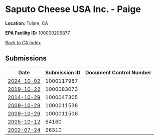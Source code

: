 # Saputo Cheese USA Inc. - Paige

**Location:** Tulare, CA

**EPA Facility ID:** 100000206877

[Back to CA Index](../../index.md)

## Submissions

| Date | Submission ID | Document Control Number |
|------|--------------|-------------------------|
| [2024-10-02](submissions/1000117987.md) | 1000117987 |  |
| [2019-10-22](submissions/1000083073.md) | 1000083073 |  |
| [2014-10-29](submissions/1000047305.md) | 1000047305 |  |
| [2009-10-29](submissions/1000011538.md) | 1000011538 |  |
| [2009-10-29](submissions/1000011506.md) | 1000011506 |  |
| [2005-10-12](submissions/54160.md) | 54160 |  |
| [2002-07-24](submissions/26310.md) | 26310 |  |
